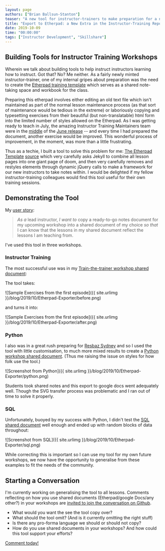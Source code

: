 ```yaml
---
layout: page
authors: ["Brian Ballsun-Stanton"]
teaser: "A new tool for instructor-trainers to make preparation for a new workshop easier."
title: "Export to Etherpad: a New Extra in the Instructor-Training Repository"
date: 2019-10-09
time: "00:00:00"
tags: ["Instructor Development", "Skillshare"]
---
```


## Building Tools for Instructor Training Workshops

Wherein we talk about building tools to help instruct instructors learning how to instruct. Got that? No? Me neither. As a fairly newly minted instructor-trainer, one of my internal gripes about preparation was the need to create the [Etherpad training template](https://pad.carpentries.org/2019-07-18-ttt-macquarie) which serves as a shared note-taking space and workbook for the class.

Preparing this etherpad involves either editing an old text file which isn't maintained as part of the normal lesson maintenance process (as that sort of maintenance would be tedious in the extreme) or laboriously copying and typesetting exercises from their beautiful (but non-translatable) html form into the limited number of styles allowed on the Etherpad. As I was getting ready to teach in July, the amazing Instructor Training Maintainers team were in the [middle](https://github.com/carpentries/instructor-training/commits/gh-pages?after=7e73f8eff63af558b922b6848d36b469f925e981+69) of the [June release](https://carpentries.org/blog/2019/07/lesson-release/) -- and every time I had prepared the document, another exercise would be improved. This wonderful process of improvement, in the moment, was more than a little frustrating.

Thus as a techie, I built a tool to solve this problem for me: [The Etherpad Template](https://carpentries.github.io/instructor-training/etherpad/index.html) [source](https://github.com/carpentries/instructor-training/blob/gh-pages/_extras/etherpad.md) which very carefully asks Jekyll to combine all lesson pages into one giant page of doom, and then very carefully removes and restyles elements through dynamic jQuery calls to make a framework for our new instructors to take notes within. I would be delighted if my fellow instructor-training colleagues would find this tool useful for their own training sessions. 

## Demonstrating the Tool

My [user story](https://medium.com/@systango/minimum-viable-product-development-define-user-stories-4d9b2d90c6a6):

> *As a* lead instructor, *I want to* copy a ready-to-go notes document for my upcoming workshop into a shared document of my choice *so that* I can know that the lessons in my shared document reflect the lessons I am teaching from.

I've used this tool in three workshops.

### Instructor Training

The most successful use was in my [Train-the-trainer workshop shared document](https://pad.carpentries.org/2019-07-18-ttt-macquarie):

The tool takes:

![Sample Exercises from the first episode]({{ site.urlimg }}/blog/2019/10/Etherpad-Exporter/before.png)

and turns it into:

![Sample Exercises from the first episode]({{ site.urlimg }}/blog/2019/10/Etherpad-Exporter/after.png)

### Python

I also was in a great rush preparing for [Resbaz Sydney](https://resbaz.github.io/resbaz2019/sydney/) and so I used the tool with little customisation, to much more mixed results to create a [Python workshop shared document](https://docs.google.com/document/d/1f7lfzYyGOkrTyCI1_mO7mRrMaxpnYesQtW2rqi7YRBs/edit#heading=h.lr4ry150cyjy). (Thus me raising the issue on styles for how folk use the tool.)



![Screenshot from Python]({{ site.urlimg }}/blog/2019/10/Etherpad-Exporter/python.png)

Students took shared notes and this export to google docs went adequately well. Though the SVG transfer process was problematic and I ran out of time to solve it properly.

### SQL

Unfortunately, buoyed by my success with Python, I didn't test the [SQL shared document](https://docs.google.com/document/d/1wlwZ87CsoyXeN8gKpfxYaD67AvJi3-7WtVo1FZM_1No/edit) well enough and ended up with random blocks of data throughout:

![Screenshot from SQL]({{ site.urlimg }}/blog/2019/10/Etherpad-Exporter/sql.png)

While correcting this is important so I can use my tool for my own future workshops, we now have the opportunity to generalise from these examples to fit the needs of the community.

## Starting a Conversation

I'm currently working on generalising the tool to all lessons. Comments reflecting on how you use shared documents (Etherpad/google Docs/any other?) in your workshops are [invited to join the conversation on Github](https://github.com/carpentries/styles/issues/432).

* What would you want the see the tool copy over?
* What should the tool omit? (And is it currently omitting the right stuff)
* Is there any pro-forma language we should or should not copy?
* How do you use shared documents in your workshops? And how could this tool support your efforts?

[Comment today!](https://github.com/carpentries/styles/issues/432)
